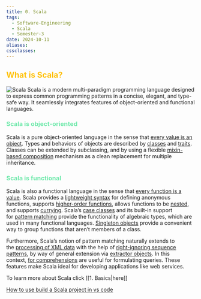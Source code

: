 ```yaml
---
title: 0. Scala
tags:
  - Software-Engineering
  - Scala
  - Semester-3
date: 2024-10-11
aliases: 
cssclasses:
---
```


## <font color="#ffc000">What is Scala?</font>

![Scala](https://scalamacros.org/wp-content/uploads/2021/02/1_uIvRsp2QvkBG-FijXpl-QA-1.png)
Scala is a modern multi-paradigm programming language designed to express common programming patterns in a concise, elegant, and type-safe way. It seamlessly integrates features of object-oriented and functional languages.

### <font color="#71e9ac">Scala is object-oriented</font>
Scala is a pure object-oriented language in the sense that [every value is an object](https://docs.scala-lang.org/tour/unified-types.html). Types and behaviors of objects are described by [classes](https://docs.scala-lang.org/tour/classes.html) and [traits](https://docs.scala-lang.org/tour/traits.html). Classes can be extended by subclassing, and by using a flexible [mixin-based composition](https://docs.scala-lang.org/tour/mixin-class-composition.html) mechanism as a clean replacement for multiple inheritance.

### <font color="#71e9ac">Scala is functional</font>
Scala is also a functional language in the sense that [every function is a value](https://docs.scala-lang.org/tour/unified-types.html). Scala provides a [lightweight syntax](https://docs.scala-lang.org/tour/basics.html#functions) for defining anonymous functions, supports [higher-order functions](https://docs.scala-lang.org/tour/higher-order-functions.html), allows functions to be [nested](https://docs.scala-lang.org/tour/nested-functions.html), and supports [currying](https://docs.scala-lang.org/tour/multiple-parameter-lists.html). Scala’s [case classes](https://docs.scala-lang.org/tour/case-classes.html) and its built-in support for [pattern matching](https://docs.scala-lang.org/tour/pattern-matching.html) provide the functionality of algebraic types, which are used in many functional languages. [Singleton objects](https://docs.scala-lang.org/tour/singleton-objects.html) provide a convenient way to group functions that aren’t members of a class.

Furthermore, Scala’s notion of pattern matching naturally extends to the [processing of XML data](https://github.com/scala/scala-xml/wiki/XML-Processing) with the help of [right-ignoring sequence patterns](https://docs.scala-lang.org/tour/regular-expression-patterns.html), by way of general extension via [extractor objects](https://docs.scala-lang.org/tour/extractor-objects.html). In this context, [for comprehensions](https://docs.scala-lang.org/tour/for-comprehensions.html) are useful for formulating queries. These features make Scala ideal for developing applications like web services.

To learn more about Scala click [[1. Basics|here]]

[How to use build a Scala project in vs code](https://www.scala-sbt.org/1.x/docs/IDE.html)